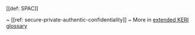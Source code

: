 [[def: SPAC]]

~ [[ref: secure-private-authentic-confidentiality]]
~ More in <a href="https://weboftrust.github.io/WOT-terms/docs/glossary/SPAC">extended KERI glossary</a>
